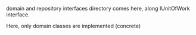 domain and repository interfaces directory comes here, along IUnitOfWork interface.

Here, only domain classes are implemented (concrete) 
